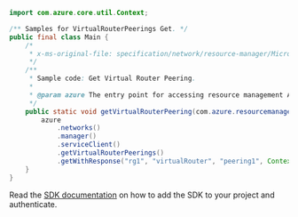```java
import com.azure.core.util.Context;

/** Samples for VirtualRouterPeerings Get. */
public final class Main {
    /*
     * x-ms-original-file: specification/network/resource-manager/Microsoft.Network/stable/2021-05-01/examples/VirtualRouterPeeringGet.json
     */
    /**
     * Sample code: Get Virtual Router Peering.
     *
     * @param azure The entry point for accessing resource management APIs in Azure.
     */
    public static void getVirtualRouterPeering(com.azure.resourcemanager.AzureResourceManager azure) {
        azure
            .networks()
            .manager()
            .serviceClient()
            .getVirtualRouterPeerings()
            .getWithResponse("rg1", "virtualRouter", "peering1", Context.NONE);
    }
}
```

Read the [SDK documentation](https://github.com/Azure/azure-sdk-for-java/blob/azure-resourcemanager_2.15.0/sdk/resourcemanager/azure-resourcemanager/README.md) on how to add the SDK to your project and authenticate.
